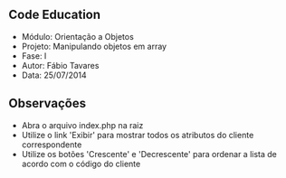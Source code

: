 Code Education
----
- Módulo: Orientação a Objetos
- Projeto: Manipulando objetos em array
- Fase: I
- Autor: Fábio Tavares
- Data: 25/07/2014

Observações
----
- Abra o arquivo index.php na raiz
- Utilize o link 'Exibir' para mostrar todos os atributos do cliente correspondente
- Utilize os botões 'Crescente' e 'Decrescente' para ordenar a lista de acordo com o código do cliente